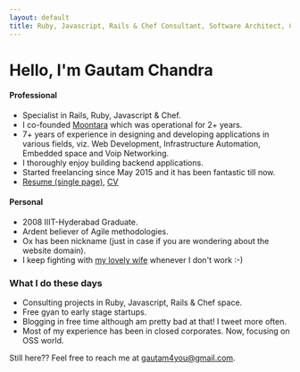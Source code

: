 ```yaml
---
layout: default
title: Ruby, Javascript, Rails & Chef Consultant, Software Architect, Co-Founder of a failed startup!
---
```


# Hello, I'm Gautam Chandra

#### Professional
* Specialist in Rails, Ruby, Javascript & Chef.
* I co-founded [Moontara](https://www.linkedin.com/company/moontara-technovations-pvt-ltd) which was operational for 2+ years.
* 7+ years of experience in designing and developing applications in various fields, viz. Web Development, Infrastructure Automation, Embedded space and Voip Networking.
* I thoroughly enjoy building backend applications.
* Started freelancing since May 2015 and it has been fantastic till now.
* [Resume (single page)](docs/bullzye.pdf), [CV](docs/cv-dec27-2019.pdf)


#### Personal
* 2008 IIIT-Hyderabad Graduate.
* Ardent believer of Agile methodologies.
* Ox has been nickname (just in case if you are wondering about the website domain).
* I keep fighting with [my lovely wife](https://twitter.com/dhunnapotha/status/663250116246044672) whenever I don't work :-)


### What I do these days
* Consulting projects in Ruby, Javascript, Rails & Chef space.
* Free gyan to early stage startups.
* Blogging in free time although am pretty bad at that! I tweet more often.
* Most of my experience has been in closed corporates. Now, focusing on OSS world.

Still here?? Feel free to reach me at [gautam4you@gmail.com](mailto:gautam4you@gmail.com).

